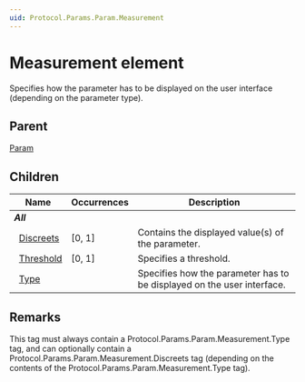 ```yaml
---
uid: Protocol.Params.Param.Measurement
---
```


# Measurement element

Specifies how the parameter has to be displayed on the user interface (depending on the parameter type).

## Parent

[Param](xref:Protocol.Params.Param)

## Children

|Name|Occurrences|Description|
|--- |--- |--- |
|***All***|||
|&nbsp;&nbsp;[Discreets](xref:Protocol.Params.Param.Measurement.Discreets)|[0, 1]|Contains the displayed value(s) of the parameter.|
|&nbsp;&nbsp;[Threshold](xref:Protocol.Params.Param.Measurement.Threshold)|[0, 1]|Specifies a threshold.|
|&nbsp;&nbsp;[Type](xref:Protocol.Params.Param.Measurement.Type)||Specifies how the parameter has to be displayed on the user interface.|

## Remarks

This tag must always contain a Protocol.Params.Param.Measurement.Type tag, and can optionally contain a Protocol.Params.Param.Measurement.Discreets tag (depending on the contents of the Protocol.Params.Param.Measurement.Type tag).
